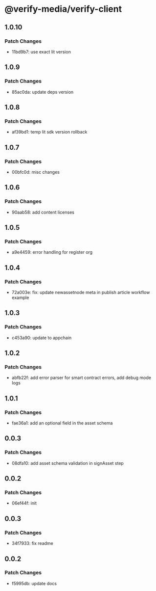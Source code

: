 # @verify-media/verify-client

## 1.0.10

### Patch Changes

- 11bd9b7: use exact lit version

## 1.0.9

### Patch Changes

- 85ac0da: update deps version

## 1.0.8

### Patch Changes

- af39bd1: temp lit sdk version rollback

## 1.0.7

### Patch Changes

- 00bfc0d: misc changes

## 1.0.6

### Patch Changes

- 90aab58: add content licenses

## 1.0.5

### Patch Changes

- a9e4459: error handling for register org

## 1.0.4

### Patch Changes

- 72a003e: fix: update newassetnode meta in publish article workflow example

## 1.0.3

### Patch Changes

- c453a90: update to appchain

## 1.0.2

### Patch Changes

- abfb22f: add error parser for smart contract errors, add debug mode logs

## 1.0.1

### Patch Changes

- fae36a1: add an optional field in the asset schema

## 0.0.3

### Patch Changes

- 08dfa10: add asset schema validation in signAsset step

## 0.0.2

### Patch Changes

- 06ef44f: init

## 0.0.3

### Patch Changes

- 34f7933: fix readme

## 0.0.2

### Patch Changes

- f5995db: update docs
